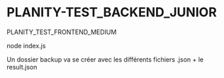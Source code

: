 # PLANITY-TEST_BACKEND_JUNIOR

PLANITY_TEST_FRONTEND_MEDIUM



node index.js

Un dossier backup va se créer avec les différents fichiers .json + le result.json


